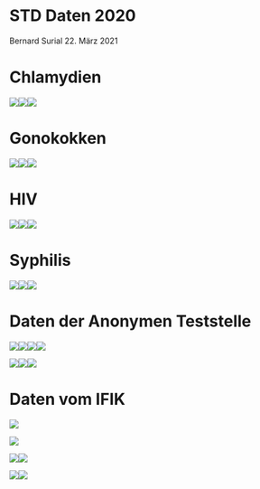 STD Daten 2020
================
Bernard Surial
22. März 2021

# Chlamydien

![](report_files/figure-gfm/chlam-1.png)<!-- -->![](report_files/figure-gfm/chlam-2.png)<!-- -->![](report_files/figure-gfm/chlam-3.png)<!-- -->

# Gonokokken

![](report_files/figure-gfm/gono-1.png)<!-- -->![](report_files/figure-gfm/gono-2.png)<!-- -->![](report_files/figure-gfm/gono-3.png)<!-- -->

# HIV

![](report_files/figure-gfm/hiv-1.png)<!-- -->![](report_files/figure-gfm/hiv-2.png)<!-- -->![](report_files/figure-gfm/hiv-3.png)<!-- -->

# Syphilis

![](report_files/figure-gfm/syph-1.png)<!-- -->![](report_files/figure-gfm/syph-2.png)<!-- -->![](report_files/figure-gfm/syph-3.png)<!-- -->

# Daten der Anonymen Teststelle

![](report_files/figure-gfm/teststelle-1.png)<!-- -->![](report_files/figure-gfm/teststelle-2.png)<!-- -->![](report_files/figure-gfm/teststelle-3.png)<!-- -->![](report_files/figure-gfm/teststelle-4.png)<!-- -->

![](report_files/figure-gfm/teststelle2-1.png)<!-- -->![](report_files/figure-gfm/teststelle2-2.png)<!-- -->![](report_files/figure-gfm/teststelle2-3.png)<!-- -->

# Daten vom IFIK

![](report_files/figure-gfm/ifik-CT-1.png)<!-- -->

![](report_files/figure-gfm/ifik-NGO-1.png)<!-- -->

![](report_files/figure-gfm/unnamed-chunk-1-1.png)<!-- -->![](report_files/figure-gfm/unnamed-chunk-1-2.png)<!-- -->

![](report_files/figure-gfm/unnamed-chunk-2-1.png)<!-- -->![](report_files/figure-gfm/unnamed-chunk-2-2.png)<!-- -->
